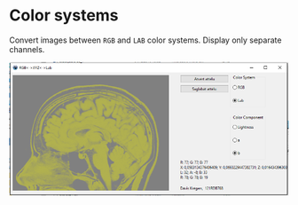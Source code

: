 # Color systems

Convert images between `RGB` and `LAB` color systems. Display only separate channels.

![screenshot.png](screenshot.png)